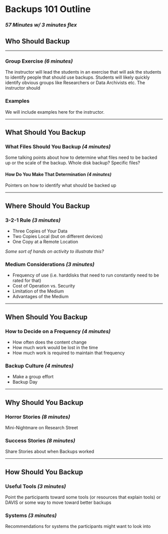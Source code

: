 # Backups 101 Outline
### *57 Minutes w/ 3 minutes flex*

## Who Should Backup

----

### Group Exercise *(6 minutes)*
The instructor will lead the students in an exercise that will ask the students to identify people that should use backups. Students will likely quickly identify obvious groups like Researchers or Data Archivists etc. The instructor should 

### Examples
We will include examples here for the instructor.

----

## What Should You Backup

### What Files Should You Backup *(4 minutes)*
Some talking points about how to determine what files need to be backed up or the scale of the backup. Whole disk backup? Specific files?

#### How Do You Make That Determination *(4 minutes)*
Pointers on how to identify what should be backed up

----

## Where Should You Backup

### 3-2-1 Rule *(3 minutes)*
* Three Copies of Your Data
* Two Copies Local (but on different devices)
* One Copy at a Remote Location

*Some sort of hands on activity to illustrate this?*

### Medium Considerations *(3 minutes)*
* Frequency of use (i.e. harddisks that need to run constantly need to be rated for that)
* Cost of Operation vs. Security
* Limitation of the Medium
* Advantages of the Medium

----

## When Should You Backup

### How to Decide on a Frequency *(4 minutes)*
* How often does the content change
* How much work would be lost in the time
* How much work is required to maintain that frequency

### Backup Culture *(4 minutes)*
* Make a group effort
* Backup Day

----

## Why Should You Backup

### Horror Stories *(8 minutes)*
Mini-Nightmare on Research Street

### Success Stories *(8 minutes)*
Share Stories about when Backups worked

----

## How Should You Backup

### Useful Tools *(3 minutes)*
Point the participants toward some tools (or resources that explain tools) or DAVIS or some way to move toward better backups

### Systems *(3 minutes)*
Recommendations for systems the participants might want to look into